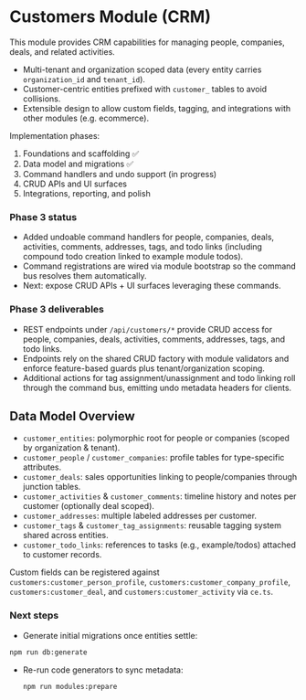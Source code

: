 # Customers Module (CRM)

This module provides CRM capabilities for managing people, companies, deals, and related activities.

- Multi-tenant and organization scoped data (every entity carries `organization_id` and `tenant_id`).
- Customer-centric entities prefixed with `customer_` tables to avoid collisions.
- Extensible design to allow custom fields, tagging, and integrations with other modules (e.g. ecommerce).

Implementation phases:
1. Foundations and scaffolding ✅
2. Data model and migrations ✅
3. Command handlers and undo support (in progress)
4. CRUD APIs and UI surfaces
5. Integrations, reporting, and polish

### Phase 3 status

- Added undoable command handlers for people, companies, deals, activities, comments, addresses, tags, and todo links (including compound todo creation linked to example module todos).
- Command registrations are wired via module bootstrap so the command bus resolves them automatically.
- Next: expose CRUD APIs + UI surfaces leveraging these commands.

### Phase 3 deliverables

- REST endpoints under `/api/customers/*` provide CRUD access for people, companies, deals, activities, comments, addresses, tags, and todo links.
- Endpoints rely on the shared CRUD factory with module validators and enforce feature-based guards plus tenant/organization scoping.
- Additional actions for tag assignment/unassignment and todo linking roll through the command bus, emitting undo metadata headers for clients.

## Data Model Overview

- `customer_entities`: polymorphic root for people or companies (scoped by organization & tenant).
- `customer_people` / `customer_companies`: profile tables for type-specific attributes.
- `customer_deals`: sales opportunities linking to people/companies through junction tables.
- `customer_activities` & `customer_comments`: timeline history and notes per customer (optionally deal scoped).
- `customer_addresses`: multiple labeled addresses per customer.
- `customer_tags` & `customer_tag_assignments`: reusable tagging system shared across entities.
- `customer_todo_links`: references to tasks (e.g., example/todos) attached to customer records.

Custom fields can be registered against `customers:customer_person_profile`, `customers:customer_company_profile`, `customers:customer_deal`, and `customers:customer_activity` via `ce.ts`.

### Next steps

- Generate initial migrations once entities settle:
```bash
npm run db:generate
```
- Re-run code generators to sync metadata:
  ```bash
  npm run modules:prepare
  ```
